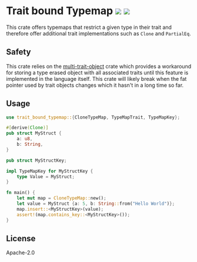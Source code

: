 # Trait bound Typemap [![](https://img.shields.io/crates/v/trait-bound-typemap)](https://crates.io/crates/trait-bound-typemap) [![](https://img.shields.io/docsrs/trait-bound-typemap)](https://docs.rs/trait-bound-typemap)

This crate offers typemaps that restrict a given type in their
trait and therefore offer additional trait implementations such as `Clone` and `PartialEq`.


## Safety

This crate relies on the [multi-trait-object](https://crates.io/crates/multi-trait-object) crate
which provides a workaround for storing a type erased object with all associated traits until
this feature is implemented in the language itself. This crate will likely break when the
fat pointer used by trait objects changes which it hasn't in a long time so far. 


## Usage

```rust
use trait_bound_typemap::{CloneTypeMap, TypeMapTrait, TypeMapKey};

#[derive(Clone)]
pub struct MyStruct {
    a: u8,
    b: String,
}

pub struct MyStructKey;

impl TypeMapKey for MyStructKey {
    type Value = MyStruct;
}

fn main() {
    let mut map = CloneTypeMap::new();
    let value = MyStruct {a: 5, b: String::from("Hello World")};
    map.insert::<MyStructKey>(value);
    assert!(map.contains_key::<MyStructKey>());
}
```

## License

Apache-2.0